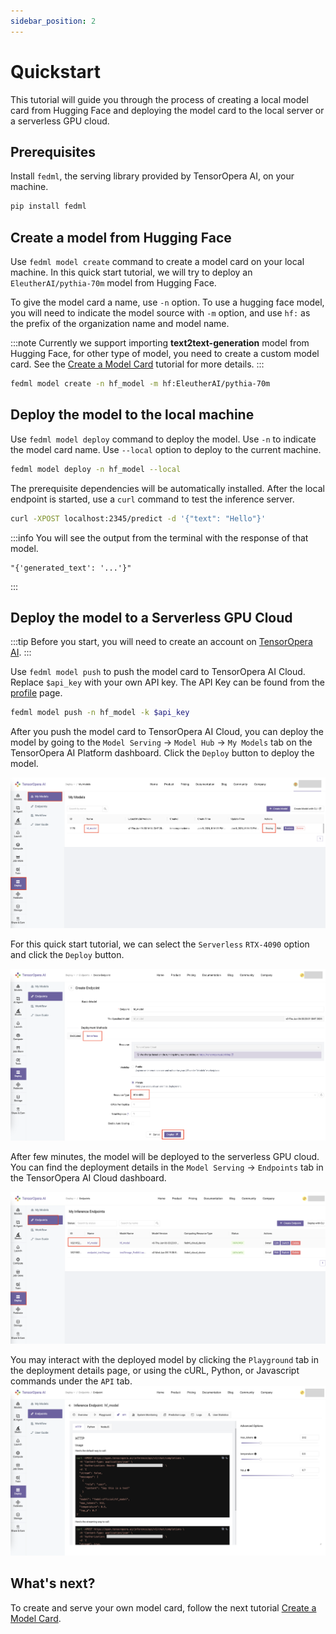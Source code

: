 ```yaml
---
sidebar_position: 2
---
```


# Quickstart

This tutorial will guide you through the process of creating a local model card from Hugging Face and deploying the model card to the local server or a serverless GPU cloud.

## Prerequisites

Install `fedml`, the serving library provided by TensorOpera AI, on your machine.

```bash
pip install fedml
```

## Create a model from Hugging Face

Use `fedml model create` command to create a model card on your local machine. In this quick start tutorial, we will try
to deploy an `EleutherAI/pythia-70m` model from Hugging Face.

To give the model card a name, use `-n` option. To use a hugging face model, you will need to indicate the model source with `-m` option, and
use `hf:` as the prefix of the organization name and model name.

:::note
Currently we support importing **text2text-generation** model from Hugging Face, for other type of model, you need to create a custom model card.
See the [Create a Model Card](create_model.md) tutorial for more details.
:::

```bash
fedml model create -n hf_model -m hf:EleutherAI/pythia-70m
```

## Deploy the model to the local machine

Use `fedml model deploy` command to deploy the model. Use `-n` to indicate the model card name.
Use `--local` option to deploy to the current machine.

```bash
fedml model deploy -n hf_model --local
```

The prerequisite dependencies will be automatically installed. After the local endpoint is started, use a `curl` command to test the inference server.

```bash
curl -XPOST localhost:2345/predict -d '{"text": "Hello"}'
```

:::info
You will see the output from the terminal with the response of that model.

```
"{'generated_text': '...'}"
```

:::

## Deploy the model to a Serverless GPU Cloud

:::tip
Before you start, you will need to create an account on [TensorOpera AI](https://TensorOpera.ai/home).
:::

Use `fedml model push` to push the model card to TensorOpera AI Cloud. Replace `$api_key` with your own API key. The API Key can be found from the [profile](https://tensoropera.ai/profile) page.

```bash
fedml model push -n hf_model -k $api_key
```

After you push the model card to TensorOpera AI Cloud, you can deploy the model by going to the
`Model Serving` -> `Model Hub` -> `My Models` tab on the TensorOpera AI Platform dashboard.
Click the `Deploy` button to deploy the model.

![DeployHFmodel.png](pics%2FDeployHFmodel.png)

For this quick start tutorial, we can select the `Serverless` `RTX-4090` option and click the `Deploy` button.

![CreateServelessEndpoint.png](pics%2FCreateServelessEndpoint.png)

After few minutes, the model will be deployed to the serverless GPU cloud. You can find the deployment details in the `Model Serving` -> `Endpoints` tab in the TensorOpera AI Cloud dashboard.

![EndpointList.png](pics%2FEndpointList.png)

You may interact with the deployed model by clicking the `Playground` tab in the deployment details page, or using the cURL, Python, or Javascript commands under the `API` tab.
![EndpointDetail.png](pics%2FEndpointDetail.png)

## What's next?

To create and serve your own model card, follow the next tutorial [Create a Model Card](create_model.md).
